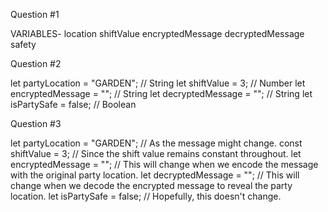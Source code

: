 Question #1

VARIABLES-
location
shiftValue
encryptedMessage
decryptedMessage
safety

Question #2

let partyLocation = "GARDEN"; // String
let shiftValue = 3; // Number
let encryptedMessage = ""; // String
let decryptedMessage = ""; // String
let isPartySafe = false; // Boolean

Question #3

let partyLocation = "GARDEN"; // As the message might change.
const shiftValue = 3; // Since the shift value remains constant throughout.
let encryptedMessage = ""; // This will change when we encode the message with the original party location.
let decryptedMessage = ""; // This will change when we decode the encrypted message to reveal the party location.
let isPartySafe = false; // Hopefully, this doesn't change.
